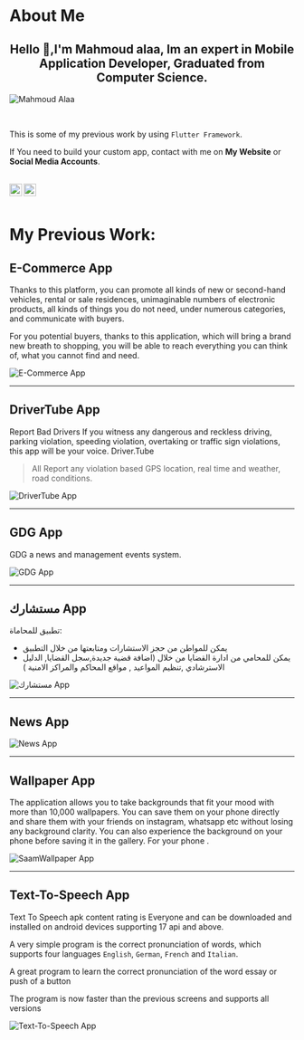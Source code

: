 # About Me
<h2 align="center">Hello 👋,I'm Mahmoud alaa, Im an expert in Mobile Application Developer, Graduated from Computer Science.</h2>
<p align="left"> <img src="https://komarev.com/ghpvc/?username=mahmoudalaa97" alt="Mahmoud Alaa" /> </p>
<br/>

This is some of my previous work by using `Flutter Framework`.

If You need to build your custom app, contact with me on **My Website** or **Social Media Accounts**.

<br/>

<a href="https://twitter.com/MahmoudAlaadev">
  <img align="left" alt="Mahhmoud Alaa Twitter" width="22px" src="https://cdn.jsdelivr.net/npm/simple-icons@v3/icons/twitter.svg" />
</a>

<a href="https://www.mahmoudalaa.com/">
  <img align="left" alt="Mahmoud Alaa Website" width="22px"  src="https://cdn.jsdelivr.net/npm/simple-icons@3.13.0/icons/googlechrome.svg" />
</a>

<br/>
<br/>

# My Previous Work:

## E-Commerce App
Thanks to this platform, you can promote all kinds of new or second-hand vehicles, rental or sale residences, unimaginable numbers of electronic products, all kinds of things you do not need, under numerous categories, and communicate with buyers.

For you potential buyers, thanks to this application, which will bring a brand new breath to shopping, you will be able to reach everything you can think of, what you cannot find and need.

 
![E-Commerce App](images/1.png)




---------

## DriverTube App
Report Bad Drivers
If you witness any dangerous and reckless driving, parking violation, speeding violation, overtaking or traffic sign violations, this app will be your voice. Driver.Tube
> All Report any violation based GPS location, real time and weather, road conditions.

![DriverTube App](images/2.png)


---------

## GDG App
GDG a news and management events system.

![GDG App](images/3.png)



---------

## مستشارك App
تطبيق للمحاماة:
- يمكن للمواطن من حجز الاستشارات ومتابعتها من خلال التطبيق
- يمكن للمحامي من ادارة القضايا من خلال (اضافة قضية جديدة,سجل القضايا, الدليل الاسترشادي ,تنظيم المواعيد , مواقع المحاكم والمراكز الامنية )

![مستشارك App](images/4.png)


---------

## News App


![News App](images/5.png)


---------

## Wallpaper App
The application allows you to take backgrounds that fit your mood with more than 10,000 wallpapers. You can save them on your phone directly and share them with your friends on instagram, whatsapp etc without losing any background clarity. You can also experience the background on your phone before saving it in the gallery. For your phone .


![SaamWallpaper App](images/6.png)


---------

## Text-To-Speech App
Text To Speech apk content rating is Everyone and can be downloaded and installed on android devices supporting 17 api and above.

A very simple program is the correct pronunciation of words, which supports four languages `English`, `German`, `French` and `Italian`.
 
A great program to learn the correct pronunciation of the word essay or push of a button

The program is now faster than the previous screens and supports all versions


![Text-To-Speech App](images/7.png)

